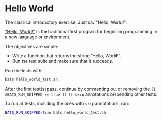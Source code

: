 # Hello World

The classical introductory exercise. Just say "Hello, World!".

["Hello, World!"](http://en.wikipedia.org/wiki/%22Hello,_world!%22_program) is
the traditional first program for beginning programming in a new language
or environment.

The objectives are simple:

- Write a function that returns the string "Hello, World!".
- Run the test suite and make sure that it succeeds.

Run the tests with:

```bash
bats hello_world_test.sh
```

After the first test(s) pass, continue by commenting out or removing the
`[[ $BATS_RUN_SKIPPED == true ]] || skip`
annotations prepending other tests.

To run all tests, including the ones with `skip` annotations, run:

```bash
BATS_RUN_SKIPPED=true bats hello_world_test.sh
```
